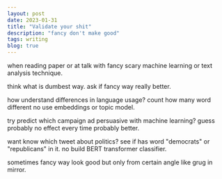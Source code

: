 ```yaml
---
layout: post
date: 2023-01-31
title: "Validate your shit"
description: "fancy don't make good"
tags: writing
blog: true
---
```


when reading paper or at talk with fancy scary machine learning or text analysis technique.

think what is dumbest way. ask if fancy way really better.

how understand differences in language usage? count how many word different no use embeddings or topic model.

try predict which campaign ad persuasive with machine learning? guess probably no effect every time probably better.

want know which tweet about politics? see if has word "democrats" or "republicans" in it. no build BERT transformer classifier.

sometimes fancy way look good but only from certain angle like grug in mirror.

